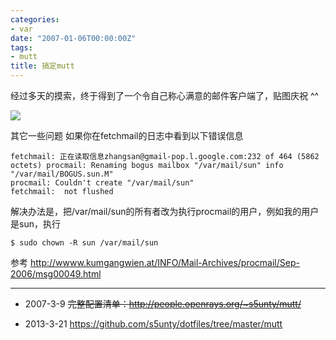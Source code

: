 ```yaml
---
categories:
- var
date: "2007-01-06T00:00:00Z"
tags:
- mutt
title: 搞定mutt
---
```


经过多天的摸索，终于得到了一个令自己称心满意的邮件客户端了，贴图庆祝 ^^

![](http://bp3.blogger.com/_oKL9t7fM3TU/RfDcchGjZEI/AAAAAAAAAD8/KGbCGyzSNtg/s1600-h/mutt.png)

其它一些问题
如果你在fetchmail的日志中看到以下错误信息

    fetchmail: 正在读取信息zhangsan@gmail-pop.l.google.com:232 of 464 (5862 octets) procmail: Renaming bogus mailbox "/var/mail/sun" info "/var/mail/BOGUS.sun.M"
    procmail: Couldn't create "/var/mail/sun"
    fetchmail:  not flushed

解决办法是，把/var/mail/sun的所有者改为执行procmail的用户，例如我的用户是sun，执行

    $ sudo chown -R sun /var/mail/sun

参考 http://wwww.kumgangwien.at/INFO/Mail-Archives/procmail/Sep-2006/msg00049.html

---
- 2007-3-9
  ~~完整配置清单：<http://people.openrays.org/~s5unty/mutt/>~~

- 2013-3-21
  <https://github.com/s5unty/dotfiles/tree/master/mutt>

